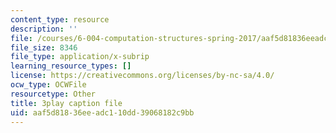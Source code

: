 ```yaml
---
content_type: resource
description: ''
file: /courses/6-004-computation-structures-spring-2017/aaf5d81836eeadc110dd39068182c9bb_0OX-DkYPB3c.srt
file_size: 8346
file_type: application/x-subrip
learning_resource_types: []
license: https://creativecommons.org/licenses/by-nc-sa/4.0/
ocw_type: OCWFile
resourcetype: Other
title: 3play caption file
uid: aaf5d818-36ee-adc1-10dd-39068182c9bb
---
```

